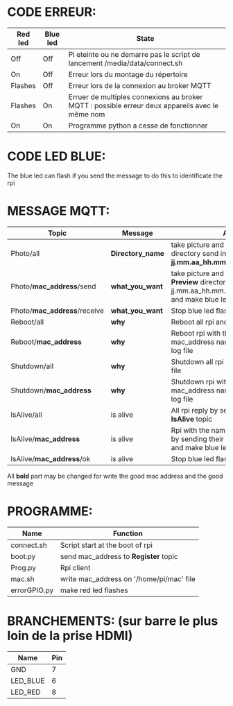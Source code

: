 # CODE ERREUR:

| Red led       | Blue led      | State                                                                                           |
| ------------- | ------------- | ----------------------------------------------------------------------------------------------- |
| Off           | Off           | Pi eteinte ou ne demarre pas le script de lancement /media/data/connect.sh                      |
| On            | Off           | Erreur lors du montage du répertoire                                                            |
| Flashes       | Off           | Erreur lors de la connexion au broker MQTT                                                      |
| Flashes       | On            | Erruer de multiples connexions au broker MQTT : possible erreur deux appareils avec le même nom |
| On            | On            | Programme python a cesse de fonctionner                                                         |

# CODE LED BLUE:

The blue led can flash if you send the message to do this to identificate the rpi

# MESSAGE MQTT:

| Topic                         | Message            | Action                                                                                                                     |
| ----------------------------- | ------------------ | -------------------------------------------------------------------------------------------------------------------------- |
| Photo/all                     | **Directory_name** | take picture and store them in directory send in message with name  **jj.mm.aa_hh.mm.ss_mac_address.jpg**                  |
| Photo/**mac_address**/send    | **what_you_want**  | take picture and store them in **Preview** directory with name jj.mm.aa_hh.mm.ss_mac_address.jpg and make blue led flashes |
| Photo/**mac_address**/receive | **what_you_want**  | Stop blue led flash                                                                                                        |
| Reboot/all                    | **why**            | Reboot all rpi and write why in log file                                                                                   |
| Reboot/**mac_address**        | **why**            | Reboot rpi with the name mac_address name and write why in log file                                                        |
| Shutdown/all                  | **why**            | Shutdown all rpi and write why in log file                                                                                 |
| Shutdown/**mac_address**      | **why**            | Shutdown rpi with the name mac_address name and write why in log file                                                      |
| IsAlive/all                   | is alive           | All rpi reply by sending their name to **IsAlive** topic                                                                   |
| IsAlive/**mac_address**       | is alive           | Rpi with the name mac_address reply by sending their name to **IsAlive** topic and make blue led flash                     |
| IsAlive/**mac_address**/ok    | is alive           | Stop blue led flash                                                                                                        |

All **bold** part may be changed for write the good mac address and the good message

# PROGRAMME:
| Name        | Function                                 |
|------------ | ---------------------------------------- |
|connect.sh   | Script start at the boot of rpi          |
|boot.py      | send mac_address to **Register** topic   |
|Prog.py      | Rpi client                               |
|mac.sh       | write mac_address on '/home/pi/mac' file |
|errorGPIO.py | make red led flashes                     |

# BRANCHEMENTS: (sur barre le plus loin de la prise HDMI)

| Name     | Pin |
|--------- | --- |
| GND      | 7   |
| LED_BLUE | 6   |
| LED_RED  | 8   |
